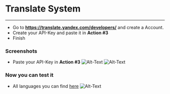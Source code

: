 # Translate System
_____

- Go to **https://translate.yandex.com/developers/** and create a Account.
- Create your API-Key and paste it in **Action #3**
- Finish

### Screenshots

* Paste your API-Key in **Action #3**
![Alt-Text](https://madebyme.s-ul.eu/VottJRnJ)
![Alt-Text](https://madebyme.s-ul.eu/xEQ5zmbR)
### Now you can test it
- All languages you can find [here](https://tech.yandex.com/translate/doc/dg/concepts/api-overview-docpage/)
![Alt-Text](https://madebyme.s-ul.eu/kd2BbtiR)
